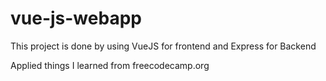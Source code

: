 # vue-js-webapp
This project is done by using VueJS for frontend and Express for Backend

Applied things I learned from freecodecamp.org
